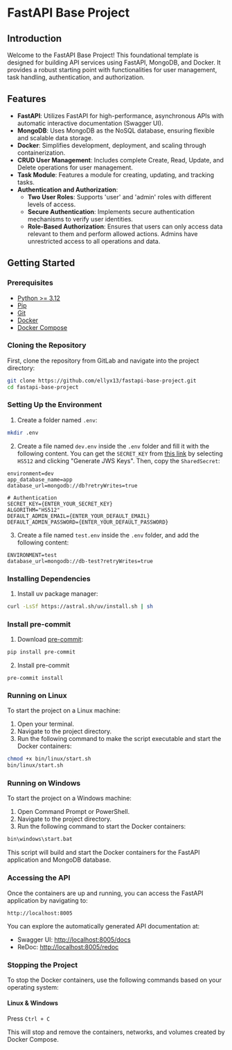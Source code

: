 # FastAPI Base Project

## Introduction

Welcome to the FastAPI Base Project! This foundational template is designed for building API services using FastAPI, MongoDB, and Docker. It provides a robust starting point with functionalities for user management, task handling, authentication, and authorization.

## Features

- **FastAPI**: Utilizes FastAPI for high-performance, asynchronous APIs with automatic interactive documentation (Swagger UI).
- **MongoDB**: Uses MongoDB as the NoSQL database, ensuring flexible and scalable data storage.
- **Docker**: Simplifies development, deployment, and scaling through containerization.
- **CRUD User Management**: Includes complete Create, Read, Update, and Delete operations for user management.
- **Task Module**: Features a module for creating, updating, and tracking tasks.
- **Authentication and Authorization**:
  - **Two User Roles**: Supports 'user' and 'admin' roles with different levels of access.
  - **Secure Authentication**: Implements secure authentication mechanisms to verify user identities.
  - **Role-Based Authorization**: Ensures that users can only access data relevant to them and perform allowed actions. Admins have unrestricted access to all operations and data.

## Getting Started

### Prerequisites

- [Python >= 3.12](https://www.python.org/)
- [Pip](https://pip.pypa.io/en/stable/installation/)
- [Git](https://git-scm.com/)
- [Docker](https://www.docker.com/)
- [Docker Compose](https://docs.docker.com/compose/)

### Cloning the Repository
First, clone the repository from GitLab and navigate into the project directory:
```bash
git clone https://github.com/ellyx13/fastapi-base-project.git
cd fastapi-base-project
```

### Setting Up the Environment
1. Create a folder named `.env`:
```bash
mkdir .env
```

2. Create a file named `dev.env` inside the `.env` folder and fill it with the following content. You can get the `SECRET_KEY` from [this link](https://8gwifi.org/jwsgen.jsp) by selecting `HS512` and clicking "Generate JWS Keys". Then, copy the `SharedSecret`:
```plaintext
environment=dev
app_database_name=app
database_url=mongodb://db?retryWrites=true

# Authentication
SECRET_KEY={ENTER_YOUR_SECRET_KEY}
ALGORITHM="HS512"
DEFAULT_ADMIN_EMAIL={ENTER_YOUR_DEFAULT_EMAIL}
DEFAULT_ADMIN_PASSWORD={ENTER_YOUR_DEFAULT_PASSWORD}
```

3. Create a file named `test.env` inside the `.env` folder, and add the following content:
```plaintext
ENVIRONMENT=test
database_url=mongodb://db-test?retryWrites=true
```

### Installing Dependencies
1. Install uv package manager:
```bash
curl -LsSf https://astral.sh/uv/install.sh | sh
```

### Install pre-commit
1. Download [pre-commit](https://pre-commit.com/):
```bash
pip install pre-commit
```
2. Install pre-commit
```
pre-commit install
```

### Running on Linux

To start the project on a Linux machine:

1. Open your terminal.
2. Navigate to the project directory.
3. Run the following command to make the script executable and start the Docker containers:
```bash
chmod +x bin/linux/start.sh
bin/linux/start.sh
```

### Running on Windows

To start the project on a Windows machine:

1. Open Command Prompt or PowerShell.
2. Navigate to the project directory.
3. Run the following command to start the Docker containers:
```cmd
bin\windows\start.bat
```

This script will build and start the Docker containers for the FastAPI application and MongoDB database.

### Accessing the API
Once the containers are up and running, you can access the FastAPI application by navigating to:

```
http://localhost:8005
```

You can explore the automatically generated API documentation at:

- Swagger UI: [http://localhost:8005/docs](http://localhost:8005/docs)
- ReDoc: [http://localhost:8005/redoc](http://localhost:8005/redoc)

### Stopping the Project

To stop the Docker containers, use the following commands based on your operating system:

#### Linux & Windows

Press `Ctrl + C`

This will stop and remove the containers, networks, and volumes created by Docker Compose.